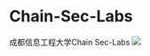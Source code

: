 # Chain-Sec-Labs
成都信息工程大学Chain Sec-Labs
![](https://user-images.githubusercontent.com/92173296/183321702-9182ceae-1236-466a-8968-30f0f533d321.png)
